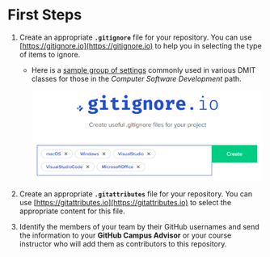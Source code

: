 # First Steps

1. Create an appropriate **`.gitignore`** file for your repository. You can use [https://gitignore.io](https://gitignore.io) to help you in selecting the type of items to ignore.
    - Here is a [sample group of settings](https://www.toptal.com/developers/gitignore/api/macos,windows,visualstudio,visualstudiocode,microsoftoffice) commonly used in various DMIT classes for those in the *Computer Software Development* path.

      ![sample](./sample-gitignore.png)

1. Create an appropriate **`.gitattributes`** file for your repository. You can use [https://gitattributes.io](https://gitattributes.io) to select the appropriate content for this file.
1. Identify the members of your team by their GitHub usernames and send the information to your **GitHub Campus Advisor** or your course instructor who will add them as contributors to this repository.
